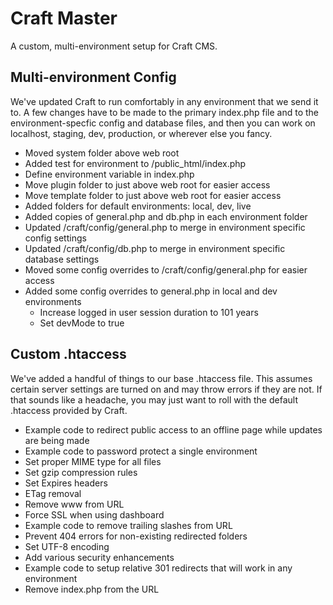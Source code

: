
# Craft Master
A custom, multi-environment setup for Craft CMS.

## Multi-environment Config
We've updated Craft to run comfortably in any environment that we send it to.  A few changes have to be made to the primary index.php file and to the environment-specfic config and database files, and then you can work on localhost, staging, dev, production, or wherever else you fancy.

- Moved system folder above web root
- Added test for environment to /public_html/index.php
- Define environment variable in index.php
- Move plugin folder to just above web root for easier access
- Move template folder to just above web root for easier access
- Added folders for default environments: local, dev, live
- Added copies of general.php and db.php in each environment folder
- Updated /craft/config/general.php to merge in environment specific config settings
- Updated /craft/config/db.php to merge in environment specific database settings
- Moved some config overrides to /craft/config/general.php for easier access
- Added some config overrides to general.php in local and dev environments
  - Increase logged in user session duration to 101 years
  - Set devMode to true


## Custom .htaccess
We've added a handful of things to our base .htaccess file. This assumes certain server settings are turned on and may throw errors if they are not.  If that sounds like a headache, you may just want to roll with the default .htaccess provided by Craft.

- Example code to redirect public access to an offline page while updates are being made
- Example code to password protect a single environment
- Set proper MIME type for all files
- Set gzip compression rules
- Set Expires headers
- ETag removal
- Remove www from URL
- Force SSL when using dashboard
- Example code to remove trailing slashes from URL
- Prevent 404 errors for non-existing redirected folders
- Set UTF-8 encoding
- Add various security enhancements
- Example code to setup relative 301 redirects that will work in any environment
- Remove index.php from the URL

